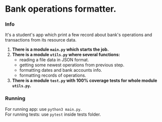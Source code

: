 Bank operations formatter.
============================

### Info

It's a student's app which print a few record about bank's operations and transactions from its resource data.

1. __There is a module `main.py` which starts the job.__
2. __There is a module `utils.py` where several functions:__
   - reading a file data in JSON format.
   - getting some newest operations from previous step.
   - formatting dates and bank accounts info.
   - formatting records of operations.
3. __There is a module `test.py` with 100% coverage tests for whole module `utils.py`.__

### Running

For running app: use `python3 main.py`.\
For running tests: use `pytest` inside tests folder.
